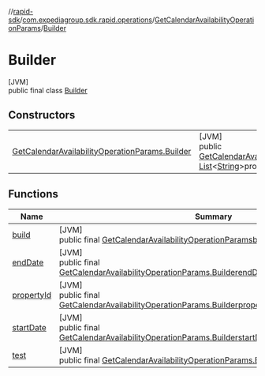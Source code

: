 //[rapid-sdk](../../../../index.md)/[com.expediagroup.sdk.rapid.operations](../../index.md)/[GetCalendarAvailabilityOperationParams](../index.md)/[Builder](index.md)

# Builder

[JVM]\
public final class [Builder](index.md)

## Constructors

| | |
|---|---|
| [GetCalendarAvailabilityOperationParams.Builder](-get-calendar-availability-operation-params.-builder.md) | [JVM]<br>public [GetCalendarAvailabilityOperationParams.Builder](index.md)[GetCalendarAvailabilityOperationParams.Builder](-get-calendar-availability-operation-params.-builder.md)([String](https://docs.oracle.com/javase/8/docs/api/java/lang/String.html)test, [List](https://docs.oracle.com/javase/8/docs/api/java/util/List.html)&lt;[String](https://docs.oracle.com/javase/8/docs/api/java/lang/String.html)&gt;propertyId, [LocalDate](https://docs.oracle.com/javase/8/docs/api/java/time/LocalDate.html)startDate, [LocalDate](https://docs.oracle.com/javase/8/docs/api/java/time/LocalDate.html)endDate) |

## Functions

| Name | Summary |
|---|---|
| [build](build.md) | [JVM]<br>public final [GetCalendarAvailabilityOperationParams](../index.md)[build](build.md)() |
| [endDate](end-date.md) | [JVM]<br>public final [GetCalendarAvailabilityOperationParams.Builder](index.md)[endDate](end-date.md)([LocalDate](https://docs.oracle.com/javase/8/docs/api/java/time/LocalDate.html)endDate) |
| [propertyId](property-id.md) | [JVM]<br>public final [GetCalendarAvailabilityOperationParams.Builder](index.md)[propertyId](property-id.md)([List](https://docs.oracle.com/javase/8/docs/api/java/util/List.html)&lt;[String](https://docs.oracle.com/javase/8/docs/api/java/lang/String.html)&gt;propertyId) |
| [startDate](start-date.md) | [JVM]<br>public final [GetCalendarAvailabilityOperationParams.Builder](index.md)[startDate](start-date.md)([LocalDate](https://docs.oracle.com/javase/8/docs/api/java/time/LocalDate.html)startDate) |
| [test](test.md) | [JVM]<br>public final [GetCalendarAvailabilityOperationParams.Builder](index.md)[test](test.md)([String](https://docs.oracle.com/javase/8/docs/api/java/lang/String.html)test) |

